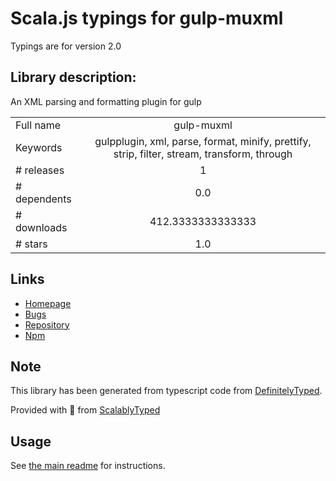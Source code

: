 
# Scala.js typings for gulp-muxml

Typings are for version 2.0

## Library description:
An XML parsing and formatting plugin for gulp

|                    |                 |
| ------------------ | :-------------: |
| Full name          | gulp-muxml |
| Keywords           | gulpplugin, xml, parse, format, minify, prettify, strip, filter, stream, transform, through |
| # releases         | 1 |
| # dependents       | 0.0 |
| # downloads        | 412.3333333333333 |
| # stars            | 1.0 |

## Links
- [Homepage](https://github.com/t1st3/gulp-muxml#readme)
- [Bugs](https://github.com/t1st3/gulp-muxml/issues)
- [Repository](https://github.com/t1st3/gulp-muxml)
- [Npm](https://www.npmjs.com/package/gulp-muxml)
    


## Note
This library has been generated from typescript code from [DefinitelyTyped](https://definitelytyped.org).

Provided with :purple_heart: from [ScalablyTyped](https://github.com/oyvindberg/ScalablyTyped)

## Usage
See [the main readme](../../readme.md) for instructions.


